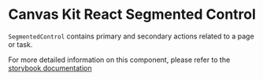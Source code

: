 # Canvas Kit React Segmented Control

`SegmentedControl` contains primary and secondary actions related to a page or task.

For more detailed information on this component, please refer to the
[storybook documentation](https://workday.github.io/canvas-kit/?path=/docs/preview-segmented-control--docs)
